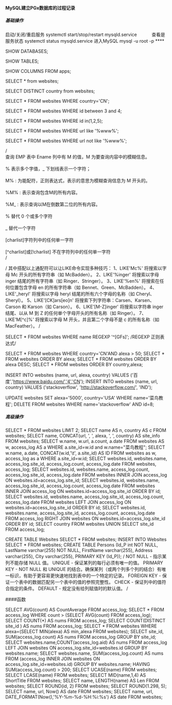 #### MySQL建立PGx数据库的过程记录

##### 基础操作
启动/关闭/重启服务
    systemctl start/stop/restart  mysqld.service　　　
查看是服务状态
    systemctl status  mysqld.service
进入MySQL
        mysql -u root -p ****

SHOW DATABASES;

SHOW TABLES;

SHOW COLUMNS FROM apps;

SELECT * from websites;

SELECT DISTINCT country from websites;

SELECT * FROM websites WHERE country='CN';

SELECT * FROM websites WHERE id between 3 and 4;

SELECT * FROM websites WHERE id in(1,2,5);

SELECT * FROM websites WHERE url like '%www%';

SELECT * FROM websites WHERE url not like '%www%';

/   <br> 查询 EMP 表中 Ename 列中有 M 的值，M 为要查询内容中的模糊信息。<br/> 
    <br> % 表示多个字值，_ 下划线表示一个字符；<br/> 
    <br>M% : 为能配符，正则表达式，表示的意思为模糊查询信息为 M 开头的。<br/> 
    <br>%M% : 表示查询包含M的所有内容。<br/> 
    <br>%M_ : 表示查询以M在倒数第二位的所有内容。<br/> 
    <br>% 替代 0 个或多个字符<br/> 
    <br>_ 替代一个字符<br/> 
    <br>[charlist]字符列中的任何单一字符<br/> 
    <br>[^charlist]或[!charlist]    不在字符列中的任何单一字符<br/> 
/

/
其中搭配以上通配符可以让LIKE命令实现多种技巧：
1、LIKE'Mc%' 将搜索以字母 Mc 开头的所有字符串（如 McBadden）。
2、LIKE'%inger' 将搜索以字母 inger 结尾的所有字符串（如 Ringer、Stringer）。
3、LIKE'%en%' 将搜索在任何位置包含字母 en 的所有字符串（如 Bennet、Green、McBadden）。
4、LIKE'_heryl' 将搜索以字母 heryl 结尾的所有六个字母的名称（如 Cheryl、Sheryl）。
5、LIKE'[CK]ars[eo]n' 将搜索下列字符串：Carsen、Karsen、Carson 和 Karson（如 Carson）。
6、LIKE'[M-Z]inger' 将搜索以字符串 inger 结尾、以从 M 到 Z 的任何单个字母开头的所有名称（如 Ringer）。
7、LIKE'M[^c]%' 将搜索以字母 M 开头，并且第二个字母不是 c 的所有名称（如MacFeather）。
/


SELECT * FROM websites WHERE name REGEXP '^[GFs]';
/REGEXP 正则表达式/

SELECT * FROM websites WHERE country='CN'AND alexa > 50;
SELECT * FROM websites ORDER BY alexa;
SELECT * FROM websites ORDER BY alexa DESC;
SELECT * FROM websites ORDER BY country,alexa;

INSERT INTO websites (name, url, alexa, country) VALUES ('百度','https://www.baidu.com/','4','CN');
INSERT INTO websites (name, url, country) VALUES ('stackoverflow', 'http://stackoverflow.com/', 'IND');

UPDATE websites SET alexa='5000', country='USA' WHERE name='菜鸟教程';
DELETE FROM websites WHERE name='stackoverflow' AND id=8;



##### 高级操作

SELECT * FROM websites LIMIT 2;
SELECT name AS n, country AS c FROM websites;
SELECT name, CONCAT(url, ', ', alexa, ', ', country) AS site_info FROM websites;
SELECT w.name, w.url, a.count, a.date FROM websites AS w, access_log AS a WHERE a.site_id=w.id and w.name="菜鸟教程";
SELECT w.name, a.date, CONCAT(w.id,'\t', a.site_id) AS ID FROM websites as w, access_log as a WHERE a.site_id=w.id;
SELECT websites.id, websites.name, access_log.site_id, access_log.count, access_log.date FROM websites, access_log;
SELECT websites.id, websites.name, access_log.count, access_log.site_id, access_log.date FROM websites INNER JOIN access_log ON websites.id=access_log.site_id;
SELECT websites.id, websites.name, access_log.site_id, access_log.count, access_log.date FROM websites INNER JOIN access_log ON websites.id=access_log.site_id ORDER BY id;
SELECT websites.id, websites.name, access_log.site_id, access_log.count, access_log.date FROM websites LEFT JOIN access_log ON websites.id=access_log.site_id ORDER BY id;
SELECT websites.id, websites.name, access_log.site_id, access_log.count, access_log.date FROM access_log RIGHT JOIN websites ON websites.id=access_log.site_id ORDER BY id;
SELECT country FROM websites UNION SELECT site_id FROM access_log;

CREATE TABLE Websites SELECT * FROM websites;
INSERT INTO Websites SELECT * FROM websites;
CREATE TABLE Persons (Id_P int NOT NULL, LastName varchar(255) NOT NULL, FirstName varchar(255), Address varchar(255), City varchar(255), PRIMARY KEY (Id_P));
/
    NOT NULL - 指示某列不能存储 NULL 值。
    UNIQUE - 保证某列的每行必须有唯一的值。
    PRIMARY KEY - NOT NULL 和 UNIQUE 的结合。确保某列（或两个列多个列的结合）有唯一标识，有助于更容易更快速地找到表中的一个特定的记录。
    FOREIGN KEY - 保证一个表中的数据匹配另一个表中的值的参照完整性。
    CHECK - 保证列中的值符合指定的条件。
    DEFAULT - 规定没有给列赋值时的默认值。
/

####函数

SELECT AVG(count) AS CountAverage FROM access_log;
SELECT * FROM access_log WHERE count > (SELECT AVG(count) FROM access_log);
SELECT COUNT(*) AS nums FROM access_log;
SELECT COUNT(DISTINCT site_id ) AS nums FROM access_log;
SELECT * FROM websites WHERE alexa=(SELECT MIN(alexa) AS min_alexa FROM websites);
SELECT site_id, SUM(access_log.count) AS nums FROM access_log GROUP BY site_id;
SELECT websites.name,COUNT(access_log.aid) AS nums FROM access_log LEFT JOIN websites ON access_log.site_id=websites.id GROUP BY websites.name;
SELECT websites.name, SUM(access_log.count) AS nums FROM (access_log INNER JOIN websites ON access_log.site_id=websites.id) GROUP BY websites.name; HAVING SUM(access_log.count) > 200;
SELECT UCASE(name) FROM websites;
SELECT LCASE(name) FROM websites;
SELECT MID(name,1,4) AS ShortTitle FROM websites;
SELECT name, LENGTH(name) AS Len FROM websites;
SELECT ROUND(id, 2) FROM websites;
SELECT ROUND(1.298, 5);
SELECT name, url, Now() AS date FROM websites;
SELECT name, url, DATE_FORMAT(Now(),'%Y-%m-%d-%H:%i:%s') AS date FROM websites;

        
